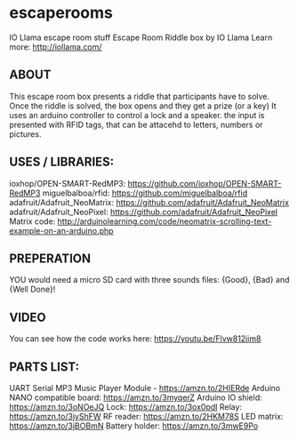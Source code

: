 # escaperooms
IO Llama escape room stuff
Escape Room Riddle box by IO Llama
Learn more: http://iollama.com/
 
ABOUT
-----
This escape room box presents a riddle that participants have to solve. 
Once the riddle is solved, the box opens and they get a prize (or a key) 
It uses an arduino controller to control a lock and a speaker.
the input is presented with RFID tags, that can be attacehd to letters,
numbers or pictures.


USES / LIBRARIES:
----------------
ioxhop/OPEN-SMART-RedMP3: https://github.com/ioxhop/OPEN-SMART-RedMP3
miguelbalboa/rfid: https://github.com/miguelbalboa/rfid
adafruit/Adafruit_NeoMatrix: https://github.com/adafruit/Adafruit_NeoMatrix
adafruit/Adafruit_NeoPixel: https://github.com/adafruit/Adafruit_NeoPixel
Matrix code: http://arduinolearning.com/code/neomatrix-scrolling-text-example-on-an-arduino.php


PREPERATION
-----------
YOU would need a micro SD card with three sounds files: {Good}, {Bad} and {Well Done}! 

VIDEO
-----
You can see how the code works here:
https://youtu.be/Flvw812iim8


PARTS LIST:
----------
UART Serial MP3 Music Player Module - https://amzn.to/2HIERde
Arduino NANO compatible board: https://amzn.to/3myqerZ
Arduino IO shield: https://amzn.to/3oNOeJQ
Lock: https://amzn.to/3ox0pdI
Relay: https://amzn.to/3jyShFW
RF reader: https://amzn.to/2HKM78S
LED matrix: https://amzn.to/3jBOBmN
Battery holder: https://amzn.to/3mwE9Po
